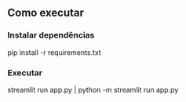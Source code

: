 ## Como executar

### Instalar dependências
pip install -r requirements.txt

### Executar
streamlit run app.py
|
python -m streamlit run app.py


